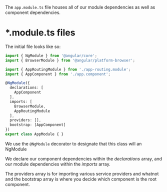 The `app.module.ts` file houses all of our module dependencies as well as component dependencies.

# *.module.ts files
The initial file looks like so:

```ts
import { NgModule } from '@angular/core';
import { BrowserModule } from '@angular/platform-browser';

import { AppRoutingModule } from './app-routing.module';
import { AppComponent } from './app.component';

@NgModule({
  declarations: [
    AppComponent
  ],
  imports: [
    BrowserModule,
    AppRoutingModule
  ],
  providers: [],
  bootstrap: [AppComponent]
})
export class AppModule { }

```

We use the `@NgModule` decorator to designate that this class will an NgModule

We declare our component dependencies within the *declarations* array, and our module dependencies within the *imports* array.

The providers array is for importing various service providers and whatnot and the bootstrap array is where you decide which component is the root component.

